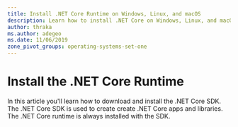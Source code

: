 ```yaml
---
title: Install .NET Core Runtime on Windows, Linux, and macOS
description: Learn how to install .NET Core on Windows, Linux, and macOS. Discover the dependencies required to develop .NET Core apps.
author: thraka
ms.author: adegeo
ms.date: 11/06/2019
zone_pivot_groups: operating-systems-set-one
---
```


# Install the .NET Core Runtime

In this article you'll learn how to download and install the .NET Core SDK. The .NET Core SDK is used to create create .NET Core apps and libraries. The .NET Core runtime is always installed with the SDK.